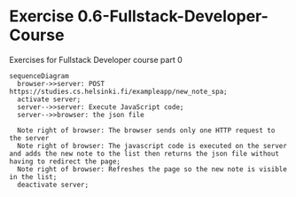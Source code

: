 # Exercise 0.6-Fullstack-Developer-Course
Exercises for Fullstack Developer course part 0
```mermaid
sequenceDiagram  
  browser->>server: POST https://studies.cs.helsinki.fi/exampleapp/new_note_spa;
  activate server;
  server-->>server: Execute JavaScript code;
  server-->>browser: the json file
  
  Note right of browser: The browser sends only one HTTP request to the server
  Note right of browser: The javascript code is executed on the server and adds the new note to the list then returns the json file without having to redirect the page;
  Note right of browser: Refreshes the page so the new note is visible in the list;
  deactivate server;
```
